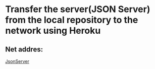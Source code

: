 # Transfer the server(JSON Server) from the local repository to the network using Heroku
## Net addres:
[JsonServer](https://my-json-calendar-server-5e1cdeed6f26.herokuapp.com/)
